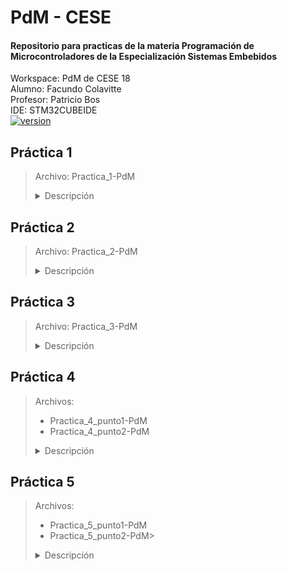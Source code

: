 # PdM - CESE
#### Repositorio para practicas de la materia Programación de Microcontroladores de la Especialización Sistemas Embebidos
Workspace: PdM de CESE 18</br>
Alumno: Facundo Colavitte</br>
Profesor: Patricio Bos</br>
IDE: STM32CUBEIDE</br>
[![version](https://img.shields.io/badge/última_práctica-5.2-blue.svg)](https://github.com/fcolavitte/CESE-PdM/tree/main/Practica_5_punto2-PdM)
## Práctica 1
>Archivo: Practica_1-PdM
><details><summary>Descripción</summary>
>Programa que hace parpadear una secuencia de 3 leds con un tiempo en On y Off de 200ms en cada led.<br/>
>El pulsador cambia el sentido de la secuencia.
></details> 

## Práctica 2
>Archivo: Practica_2-PdM
><details><summary>Descripción</summary>
>Programa que utilice retardos no bloqueantes y haga titilar en forma periódica e independiente los tres leds de la placa NUCLEO-F429ZI de la siguiente manera:
><li>LED1: 100 ms</li>
><li>LED2: 500 ms</li>
><li>LED3: 1000 ms</li>
></details> 

## Práctica 3
>Archivo: Practica_3-PdM
><details><summary>Descripción</summary>
>Dentro de Drivers, se creó una carpeta API/src y API/inc y se colocó allí las funciones de retardos no bloqueantes.<br/>
>En main.c se realizó nuevamente la práctica 1 pero utilizando los retardos no bloqeantes incluidos en Drivers/API.
></details> 

## Práctica 4
>Archivos:
>- Practica_4_punto1-PdM 
>- Practica_4_punto2-PdM
><details><summary>Descripción</summary>
><h3>Punto 1</h3>Implementar una MEF anti-rebote que permita leer el estado del pulsador de la placa NUCLEO y alterne el estado de los LEDs 1 y 2 según se dé un flanco ascendente o descendente.
><h3>Punto 2</h3>Modularizar el punto 1 y agregar una función de parpadeo de delay no bloqueante para el LED2 de tiempo alternable entre 100 y 500ms según pulsador.
></details> 

## Práctica 5
>Archivos:
>- Practica_5_punto1-PdM 
>- Practica_5_punto2-PdM>
><details><summary>Descripción</summary>
><h3>Punto 1</h3>Generar una librería para comunicación UART.
><h3>Punto 2</h3>Utilizar la librería para UART y la librería de la práctica 4 de detección del botón para avisar vía UART los flancos ascendentes y descendentes del pulsador incluido dentro de la placa núcleo.
></details> 

